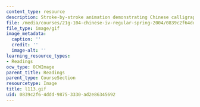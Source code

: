 ```yaml
---
content_type: resource
description: Stroke-by-stroke animation demonstrating Chinese calligraphy.
file: /media/courses/21g-104-chinese-iv-regular-spring-2004/0839c2f64ddd98753330ad2e86345692_l113.gif
file_type: image/gif
image_metadata:
  caption: ''
  credit: ''
  image-alt: ''
learning_resource_types:
- Readings
ocw_type: OCWImage
parent_title: Readings
parent_type: CourseSection
resourcetype: Image
title: l113.gif
uid: 0839c2f6-4ddd-9875-3330-ad2e86345692
---
```

